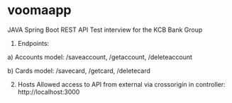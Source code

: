 # voomaapp

JAVA Spring Boot REST API Test interview for the KCB Bank Group


1. Endpoints:

a) Accounts model:
/saveaccount,
/getaccount,
/deleteaccount

b) Cards model:
/savecard,
/getcard,
/deletecard

2. Hosts Allowed access to API from external via crossorigin in controller:
http://localhost:3000
